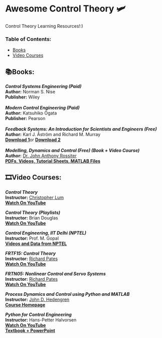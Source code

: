 # Awesome Control Theory :small_airplane:	
Control Theory Learning Resources!:)

### **Table of Contents:**
* [Books](#booksbooks)
* [Video Courses](#film_stripvideo-courses)



## :books:Books:

***Control Systems Engineering (Paid)*** <br />
**Author:** Norman S. Nise <br />
**Publisher:** Wiley <br />
 <br />
***Modern Control Engineering (Paid)*** <br />
**Author:** Katsuhiko Ogata <br />
**Publisher:** Pearson <br />
 <br />
***Feedback Systems: An Introduction for Scientists and Engineers (Free)*** <br />
**Author:** Karl J. Åström and Richard M. Murray <br />
[**Download 1**](http://www.cds.caltech.edu/~murray/amwiki/index.php?title=Version_2.11b)or [**Download 2**](https://fbswiki.org/wiki/index.php/Main_Page)  <br />
 <br />
***Modelling, Dynamics and Control (Free) (Book + Video Course)*** <br />
**Author:** [Dr. John Anthony Rossiter](https://www.sheffield.ac.uk/acse/department/people/academic/j-anthony-rossiter)  <br />
[**PDFs, Videos, Tutorial Sheets, MATLAB Files**](https://sites.google.com/sheffield.ac.uk/controleducation/) <br />


## :film_strip:Video Courses: 

***Control Theory*** <br />
**Instructor:** [Christopher Lum](http://faculty.washington.edu/lum/EducationalVideos.htm) <br />
[**Watch On YouTube**](https://youtube.com/playlist?list=PLxdnSsBqCrrF9KOQRB9ByfB0EUMwnLO9o) <br />

***Control Theory (Playlists)*** <br />
**Instructor:** Brian Douglas <br />
[**Watch On YouTube**](https://www.youtube.com/@ControlLectures/playlists)  <br />

***Control Engineering, IIT Delhi (NPTEL)*** <br />
**Instructor:** Prof. M. Gopal <br />
[**Videos and Data from NPTEL**](https://nptel.ac.in/courses/108102043)  <br />

***FRTF15: Control Theory*** <br />
**Instructor:** [Richard Pates](https://www.richardpates.com/) <br />
[**Watch On YouTube**](https://youtube.com/playlist?list=PLBYGwR1BU9CEwbxNqktTJYdnFryjykoee)  <br />

***FRTN05: Nonlinear Control and Servo Systems*** <br />
**Instructor:** [Richard Pates](https://www.richardpates.com/) <br />
[**Watch On YouTube**](https://youtube.com/playlist?list=PLBYGwR1BU9CFZarhZnAn3wkMdf4FsmJdD)  <br />

***Process Dynamics and Control using Python and MATLAB*** <br />
**Instructor:** [John D. Hedengren](https://apm.byu.edu/prism/index.php/Members/JohnHedengren) <br />
[**Course Homepage**](https://apmonitor.com/pdc/index.php/Main/CourseSchedule)  <br />

***Python for Control Engineering*** <br />
**Instructor:** Hans-Petter Halvorsen <br />
[**Watch On YouTube**](https://youtube.com/playlist?list=PLdb-TcK6Aqj1Kg6pV3zlrpUnPIRwG2_Ox&feature=shared) <br />
[**Textbook + PowerPoint**](https://www.halvorsen.blog/documents/programming/python/python.php#python3) <br />
